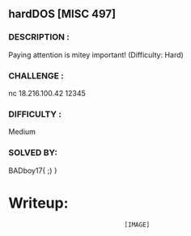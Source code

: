 ##                                              hardDOS [MISC 497]
### DESCRIPTION : 
Paying attention is mitey important! (Difficulty: Hard)
### CHALLENGE   : 
nc 18.216.100.42 12345
### DIFFICULTY  :
Medium
### SOLVED BY:
BADboy17{ ;) }

#                                                   Writeup:

                                    [IMAGE]
